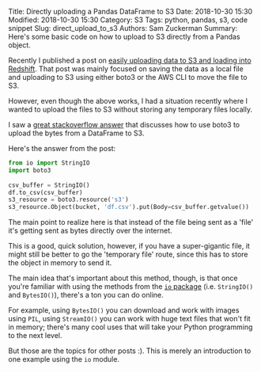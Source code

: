 Title: Directly uploading a Pandas DataFrame to S3
Date: 2018-10-30 15:30
Modified: 2018-10-30 15:30
Category: S3
Tags: python, pandas, s3, code snippet
Slug: direct_upload_to_s3
Authors: Sam Zuckerman
Summary: Here's some basic code on how to upload to S3 directly from a Pandas object.


Recently I published a post on [easily uploading data to S3 and loading into Redshift]({filename}/get_data_into_redshift.md). That post was mainly focused on saving the data as a local file and uploading to S3 using either boto3 or the AWS CLI to move the file to S3.

However, even though the above works, I had a situation recently where I wanted to upload the files to S3 without storing any temporary files locally.

I saw a [great stackoverflow answer](https://stackoverflow.com/a/40615630) that discusses how to use boto3 to upload the bytes from a DataFrame to S3.

Here's the answer from the post:

```python
from io import StringIO
import boto3
 
csv_buffer = StringIO()
df.to_csv(csv_buffer)
s3_resource = boto3.resource('s3')
s3_resource.Object(bucket, 'df.csv').put(Body=csv_buffer.getvalue())
```

The main point to realize here is that instead of the file being sent as a 'file' it's getting sent as bytes directly over the internet.

This is a good, quick solution, however, if you have a super-gigantic file, it might still be better to go the 'temporary file' route, since this has to store the object in memory to send it.

The main idea that's important about this method, though, is that once you're familiar with using the methods from the [`io` package](https://docs.python.org/3/library/io.html) (i.e. `StringIO()` and `BytesIO()`), there's a ton you can do online.

For example, using `BytesIO()` you can download and work with images using `PIL`, using `StreamIO()` you can work with huge text files that won't fit in memory; there's many cool uses that will take your Python programming to the next level. 

But those are the topics for other posts :). This is merely an introduction to one example using the `io` module.

  